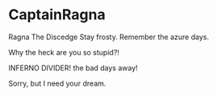 # CaptainRagna
Ragna The Discedge
Stay frosty.
Remember the azure days.

Why the heck are you so stupid?!

INFERNO DIVIDER! the bad days away!

Sorry, but I need your dream.
